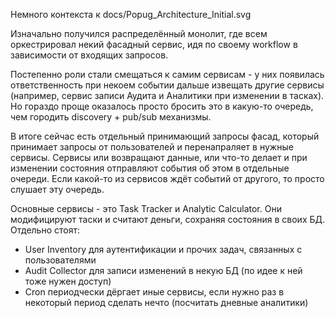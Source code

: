 Немного контекста к docs/Popug_Architecture_Initial.svg

Изначально получился распределённый монолит, где всем оркестрировал некий фасадный сервис, идя по своему workflow в зависимости от входящих запросов.

Постепенно роли стали смещаться к самим сервисам - у них появилась ответственность при некоем событии дальше извещать другие сервисы (например, сервис записи Аудита и Аналитики при изменении в тасках). Но гораздо проще оказалось просто бросить это в какую-то очередь, чем городить discovery + pub/sub механизмы.

В итоге сейчас есть отдельный принимающий запросы фасад, который принимает запросы от пользователей и перенапраляет в нужные сервисы. Сервисы или возвращают данные, или что-то делает и при изменении состояния отправляют события об этом в отдельные очереди. Если какой-то из сервисов ждёт событий от другого, то просто слушает эту очередь.

Основные сервисы - это Task Tracker и Analytic Calculator. Они модифицируют таски и считают деньги, сохраняя состояния в своих БД. Отдельно стоят:
* User Inventory для аутентификации и прочих задач, связанных с пользователями
* Audit Collector для записи изменений в некую БД (по идее к ней тоже нужен доступ)
* Cron периодчески дёргает иные сервисы, если нужно раз в некоторый период сделать нечто (посчитать дневные аналитики)
